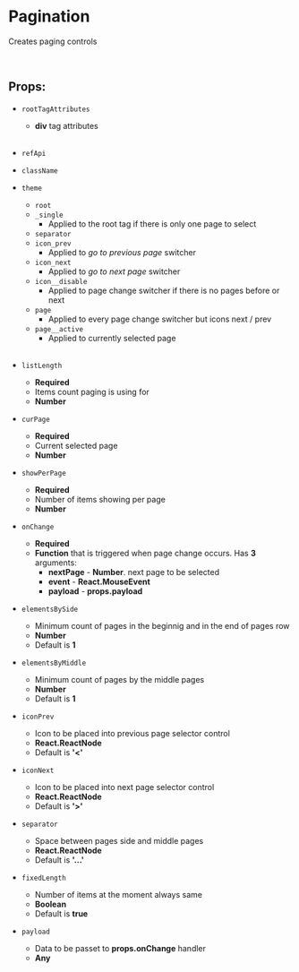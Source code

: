 # Pagination

Creates paging controls<br />

<br />

## Props:

- `rootTagAttributes`
    - **div** tag attributes<br /><br />

- `refApi`

- `className`

- `theme`
    - `root`
    - `_single`
        - Applied to the root tag if there is only one page to select
    - `separator`
    - `icon_prev`
        - Applied to _go to previous page_ switcher
    - `icon_next`
        - Applied to _go to next page_ switcher
    - `icon__disable`
        - Applied to page change switcher if there is no pages before or next
    - `page`
        - Applied to every page change switcher but icons next / prev
    - `page__active`
        - Applied to currently selected page<br /><br />

- `listLength`
    - **Required**
    - Items count paging is using for
    - **Number**

- `curPage`
    - **Required**
    - Current selected page
    - **Number**

- `showPerPage`
    - **Required**
    - Number of items showing per page
    - **Number**

- `onChange`
    - **Required**
    - **Function** that is triggered when page change occurs. Has **3** arguments:
        - **nextPage** - **Number**. next page to be selected
        - **event** - **React.MouseEvent**
        - **payload** - **props.payload**

- `elementsBySide`
    - Minimum count of pages in the beginnig and in the end of pages row
    - **Number**
    - Default is **1**

- `elementsByMiddle`
    - Minimum count of pages by the middle pages
    - **Number**
    - Default is **1**

- `iconPrev`
    - Icon to be placed into previous page selector control
    - **React.ReactNode**
    - Default is **'<'**

- `iconNext`
    - Icon to be placed into next page selector control
    - **React.ReactNode**
    - Default is **'>'**

- `separator`
    - Space between pages side and middle pages
    - **React.ReactNode**
    - Default is **'...'**

- `fixedLength`
    - Number of items at the moment always same
    - **Boolean**
    - Default is **true**

- `payload`
    - Data to be passet to **props.onChange** handler
    - **Any**